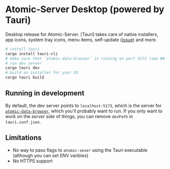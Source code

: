 # Atomic-Server Desktop (powered by Tauri)

Desktop release for Atomic-Server.
[Tauri] takes care of native installers, app icons, system tray icons, menu items, self-update ([issue](https://github.com/atomicdata-dev/atomic-data-rust/issues/158)) and more.

```sh
# install tauri
cargo install tauri-cli
# make sure that `atomic-data-browser` is running on port 5173 (see ## Running in development)
# run dev server
cargo tauri dev
# build an installer for your OS
cargo tauri build
```

## Running in development

By default, the dev server points to `localhost:5173`, which is the server for [`atomic-data-browser`](https://github.com/atomicdata-dev/atomic-data-browser/), which you'll probably want to run.
If you only want to work on the _server side_ of things, you can remove `devPath` in `tauri.conf.json`.

## Limitations

- No way to pass flags to `atomic-sever` using the Tauri executable (although you can set ENV varibles)
- No HTTPS support
